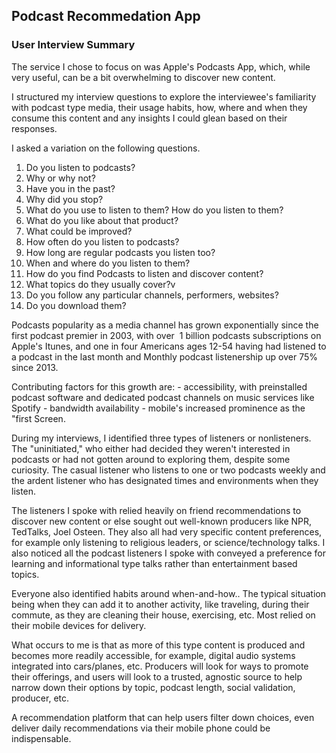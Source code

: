 <h2>Podcast Recommedation App</h2>
<h3>User Interview Summary</h3>
<p>
The service I chose to focus on was Apple's Podcasts App, which, while very useful, can be a bit
overwhelming to discover new content.</p>
<p>
I structured my interview questions to explore the interviewee's familiarity with podcast type media, their usage habits, how, where and when they consume this content and any insights I could glean based on their responses.
</p>
I asked a variation on the following questions.
<ol>
<li>Do you listen to podcasts?</li>
<li>Why or why not?</li>
<li>Have you in the past?</li>
<li>Why did you stop?</li>
<li>What do you use to listen to them? How do you listen to them?</li>
<li>What do you like about that product?</li>
<li>What could be improved?</li>
<li>How often do you listen to podcasts?</li>
<li>How long are regular podcasts you listen too?</li>
<li>When and where do you listen to them?</li>
<li>How do you find Podcasts to listen and discover content? </li>
<li>What topics do they usually cover?v
 <li>Do you follow any particular channels, performers, websites?</li>
<li>Do you download them?</li>
</ol>
<p>

Podcasts popularity as a media channel has grown exponentially since the first podcast premier in 2003, with over  1 billion podcasts subscriptions on Apple's Itunes,  and one in four Americans ages 12-54 having had listened to a podcast in the last month and Monthly podcast listenership up over 75% since 2013. 
</p>
<p>
Contributing factors for this growth are:
- accessibility, with preinstalled podcast software and dedicated 
podcast channels on music services like Spotify
- bandwidth availability 
- mobile's increased prominence as the "first Screen.
</p>
<p>
During my interviews, I identified three types of listeners or nonlisteners. 
The "uninitiated," who either had decided they weren't interested in podcasts or had not gotten around to 
exploring them, despite some curiosity.
The casual listener who listens to one or two podcasts weekly and the ardent listener who has designated times and environments when they listen.
</p>
<p>
The listeners I spoke with relied heavily on friend recommendations to discover new content or else sought out well-known producers like NPR, TedTalks, Joel Osteen.  They also all had very specific content preferences, for example only listening to religious leaders, or science/technology talks. I also noticed all the podcast listeners I spoke with conveyed a preference for learning and informational type talks rather than entertainment based topics.
</p>
<p>
Everyone also identified habits around when-and-how.. The typical situation being when they can add it to another activity, like traveling, during their commute, as they are cleaning their house, exercising, etc. Most relied on their mobile devices for delivery.
</p>
<p>
What occurs to me is that as more of this type content is produced and becomes more readily accessible, for example, digital audio systems integrated into cars/planes, etc. Producers will look for ways to promote their offerings, and users will look to a trusted, agnostic source to help narrow down their options by topic, podcast length, social validation, 
producer, etc.
</p>
<p>
A recommendation platform that can help users filter down choices, even deliver daily recommendations via their mobile phone could be indispensable.
</p>
